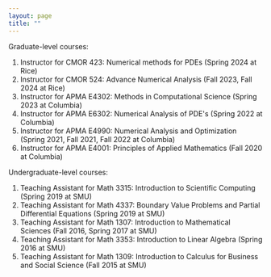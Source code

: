 ```yaml
---
layout: page
title: ""
---
```


Graduate-level courses:
1. Instructor for CMOR 423: Numerical methods for PDEs (Spring 2024 at Rice)
2. Instructor for CMOR 524: Advance Numerical Analysis (Fall 2023, Fall 2024 at Rice)
3. Instructor for APMA E4302: Methods in Computational Science (Spring 2023 at Columbia)
4. Instructor for APMA E6302: Numerical Analysis of PDE's (Spring 2022 at Columbia)
5. Instructor for APMA E4990: Numerical Analysis and Optimization (Spring 2021, Fall 2021, Fall 2022 at Columbia)
6. Instructor for APMA E4001: Principles of Applied Mathematics (Fall 2020 at Columbia)

Undergraduate-level courses:
1. Teaching Assistant for Math 3315: Introduction to Scientific Computing (Spring 2019 at SMU)
2. Teaching Assistant for Math 4337: Boundary Value Problems and Partial Differential Equations (Spring 2019 at SMU)
3. Teaching Assistant for Math 1307: Introduction to Mathematical Sciences (Fall 2016, Spring 2017 at SMU)
4. Teaching Assistant for Math 3353: Introduction to Linear Algebra (Spring 2016 at SMU)
5. Teaching Assistant for Math 1309: Introduction to Calculus for Business and Social Science (Fall 2015 at SMU)



